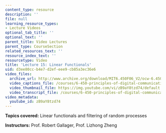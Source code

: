 ```yaml
---
content_type: resource
description: ''
file: null
learning_resource_types:
- Lecture Videos
optional_tab_title: ''
optional_text: ''
parent_title: Video Lectures
parent_type: CourseSection
related_resources_text: ''
resource_index_text: ''
resourcetype: Video
title: 'Lecture 15: Linear Functionals'
uid: d3ee80cc-b4e7-d2ef-eee9-cb85a3ec36e6
video_files:
  archive_url: http://www.archive.org/download/MIT6.450F06_V2/ocw-6.450-f06-2003-11-03_300k.mp4
  video_captions_file: /courses/6-450-principles-of-digital-communications-i-fall-2006/1c1a67d61df659fd90448174e5eb0877_zB9aY8tzd74.vtt
  video_thumbnail_file: https://img.youtube.com/vi/zB9aY8tzd74/default.jpg
  video_transcript_file: /courses/6-450-principles-of-digital-communications-i-fall-2006/c253063a44467a4865ea0b083240290b_zB9aY8tzd74.pdf
video_metadata:
  youtube_id: zB9aY8tzd74
---
```


**Topics covered:** Linear functionals and filtering of random processes

**Instructors:** Prof. Robert Gallager, Prof. Lizhong Zheng